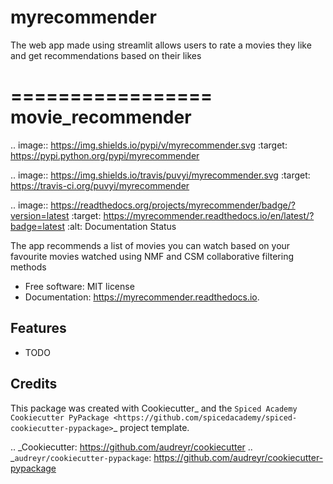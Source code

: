 # myrecommender
The web app made using streamlit allows users to rate a movies they like and get recommendations based on their likes


=================
movie_recommender
=================


.. image:: https://img.shields.io/pypi/v/myrecommender.svg
        :target: https://pypi.python.org/pypi/myrecommender

.. image:: https://img.shields.io/travis/puvyi/myrecommender.svg
        :target: https://travis-ci.org/puvyi/myrecommender

.. image:: https://readthedocs.org/projects/myrecommender/badge/?version=latest
        :target: https://myrecommender.readthedocs.io/en/latest/?badge=latest
        :alt: Documentation Status


The app recommends a list of movies you can watch based on your favourite movies watched using NMF and CSM collaborative filtering methods


* Free software: MIT license
* Documentation: https://myrecommender.readthedocs.io.


Features
--------

* TODO

Credits
-------

This package was created with Cookiecutter_ and the
`Spiced Academy Cookiecutter PyPackage <https://github.com/spicedacademy/spiced-cookiecutter-pypackage>`_ project template.

.. _Cookiecutter: https://github.com/audreyr/cookiecutter
.. _`audreyr/cookiecutter-pypackage`: https://github.com/audreyr/cookiecutter-pypackage
